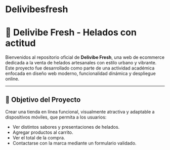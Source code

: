 # Delivibesfresh
# 🍦 Delivibe Fresh - Helados con actitud

Bienvenidos al repositorio oficial de **Delivibe Fresh**, una web de ecommerce dedicada a la venta de helados artesanales con estilo urbano y vibrante. Este proyecto fue desarrollado como parte de una actividad académica enfocada en diseño web moderno, funcionalidad dinámica y despliegue online.

---

## 🎯 Objetivo del Proyecto

Crear una tienda en línea funcional, visualmente atractiva y adaptable a dispositivos móviles, que permita a los usuarios:

- Ver distintos sabores y presentaciones de helados.
- Agregar productos al carrito.
- Ver el total de la compra.
- Contactarse con la marca mediante un formulario validado.
